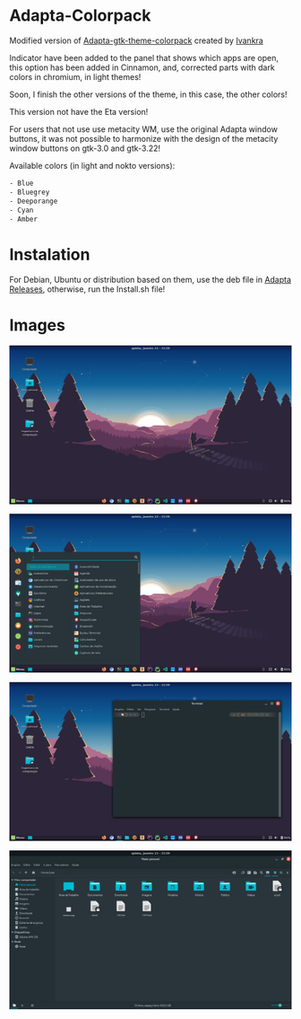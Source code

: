 # Adapta-Colorpack

Modified version of <a href="https://github.com/ivankra/adapta-gtk-theme-colorpack">Adapta-gtk-theme-colorpack</a> created by <a href="https://github.com/ivankra">Ivankra</a>

Indicator have been added to the panel that shows which apps are open, this option has been added in Cinnamon, and, corrected parts with dark colors in chromium, in light themes!

Soon, I finish the other versions of the theme, in this case, the other colors!

This version not have the Eta version!

For users that not use use metacity WM, use the original Adapta window buttons, it was not possible to harmonize with the design of the metacity window buttons on gtk-3.0 and gtk-3.22!

Available colors (in light and nokto versions):

    - Blue
    - Bluegrey
    - Deeporange
    - Cyan
    - Amber

# Instalation

For Debian, Ubuntu or distribution based on them, use the deb file in <a href="https://github.com/Joshaby/Adapta-Colorpack/releases">Adapta Releases</a>, otherwise, run the Install.sh file!

# Images

![image](Images/image.png)

![image](Images/image1.png)

![image](Images/image2.png)

![image](Images/image3.png)
